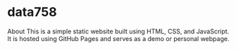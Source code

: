 # data758
About
This is a simple static website built using HTML, CSS, and JavaScript. It is hosted using GitHub Pages and serves as a demo or personal webpage.

